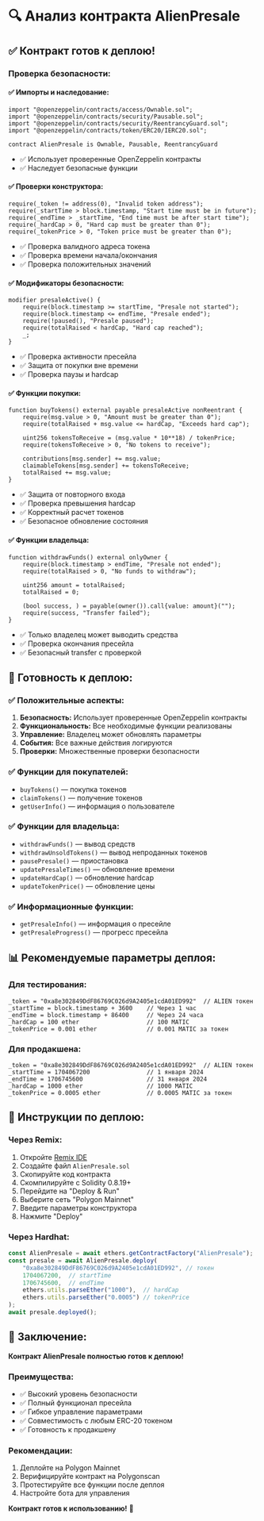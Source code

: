 # 🔍 Анализ контракта AlienPresale

## ✅ **Контракт готов к деплою!**

### **Проверка безопасности:**

#### ✅ **Импорты и наследование:**
```solidity
import "@openzeppelin/contracts/access/Ownable.sol";
import "@openzeppelin/contracts/security/Pausable.sol";
import "@openzeppelin/contracts/security/ReentrancyGuard.sol";
import "@openzeppelin/contracts/token/ERC20/IERC20.sol";

contract AlienPresale is Ownable, Pausable, ReentrancyGuard
```
- ✅ Использует проверенные OpenZeppelin контракты
- ✅ Наследует безопасные функции

#### ✅ **Проверки конструктора:**
```solidity
require(_token != address(0), "Invalid token address");
require(_startTime > block.timestamp, "Start time must be in future");
require(_endTime > _startTime, "End time must be after start time");
require(_hardCap > 0, "Hard cap must be greater than 0");
require(_tokenPrice > 0, "Token price must be greater than 0");
```
- ✅ Проверка валидного адреса токена
- ✅ Проверка времени начала/окончания
- ✅ Проверка положительных значений

#### ✅ **Модификаторы безопасности:**
```solidity
modifier presaleActive() {
    require(block.timestamp >= startTime, "Presale not started");
    require(block.timestamp <= endTime, "Presale ended");
    require(!paused(), "Presale paused");
    require(totalRaised < hardCap, "Hard cap reached");
    _;
}
```
- ✅ Проверка активности пресейла
- ✅ Защита от покупки вне времени
- ✅ Проверка паузы и hardcap

#### ✅ **Функции покупки:**
```solidity
function buyTokens() external payable presaleActive nonReentrant {
    require(msg.value > 0, "Amount must be greater than 0");
    require(totalRaised + msg.value <= hardCap, "Exceeds hard cap");
    
    uint256 tokensToReceive = (msg.value * 10**18) / tokenPrice;
    require(tokensToReceive > 0, "No tokens to receive");
    
    contributions[msg.sender] += msg.value;
    claimableTokens[msg.sender] += tokensToReceive;
    totalRaised += msg.value;
}
```
- ✅ Защита от повторного входа
- ✅ Проверка превышения hardcap
- ✅ Корректный расчет токенов
- ✅ Безопасное обновление состояния

#### ✅ **Функции владельца:**
```solidity
function withdrawFunds() external onlyOwner {
    require(block.timestamp > endTime, "Presale not ended");
    require(totalRaised > 0, "No funds to withdraw");
    
    uint256 amount = totalRaised;
    totalRaised = 0;
    
    (bool success, ) = payable(owner()).call{value: amount}("");
    require(success, "Transfer failed");
}
```
- ✅ Только владелец может выводить средства
- ✅ Проверка окончания пресейла
- ✅ Безопасный transfer с проверкой

## 🚀 **Готовность к деплою:**

### **✅ Положительные аспекты:**
1. **Безопасность:** Использует проверенные OpenZeppelin контракты
2. **Функциональность:** Все необходимые функции реализованы
3. **Управление:** Владелец может обновлять параметры
4. **События:** Все важные действия логируются
5. **Проверки:** Множественные проверки безопасности

### **✅ Функции для покупателей:**
- `buyTokens()` — покупка токенов
- `claimTokens()` — получение токенов
- `getUserInfo()` — информация о пользователе

### **✅ Функции для владельца:**
- `withdrawFunds()` — вывод средств
- `withdrawUnsoldTokens()` — вывод непроданных токенов
- `pausePresale()` — приостановка
- `updatePresaleTimes()` — обновление времени
- `updateHardCap()` — обновление hardcap
- `updateTokenPrice()` — обновление цены

### **✅ Информационные функции:**
- `getPresaleInfo()` — информация о пресейле
- `getPresaleProgress()` — прогресс пресейла

## 📊 **Рекомендуемые параметры деплоя:**

### **Для тестирования:**
```solidity
_token = "0xa8e302849DdF86769C026d9A2405e1cdA01ED992"  // ALIEN токен
_startTime = block.timestamp + 3600    // Через 1 час
_endTime = block.timestamp + 86400     // Через 24 часа
_hardCap = 100 ether                   // 100 MATIC
_tokenPrice = 0.001 ether              // 0.001 MATIC за токен
```

### **Для продакшена:**
```solidity
_token = "0xa8e302849DdF86769C026d9A2405e1cdA01ED992"  // ALIEN токен
_startTime = 1704067200                // 1 января 2024
_endTime = 1706745600                  // 31 января 2024
_hardCap = 1000 ether                  // 1000 MATIC
_tokenPrice = 0.0005 ether             // 0.0005 MATIC за токен
```

## 🔧 **Инструкции по деплою:**

### **Через Remix:**
1. Откройте [Remix IDE](https://remix.ethereum.org/)
2. Создайте файл `AlienPresale.sol`
3. Скопируйте код контракта
4. Скомпилируйте с Solidity 0.8.19+
5. Перейдите на "Deploy & Run"
6. Выберите сеть "Polygon Mainnet"
7. Введите параметры конструктора
8. Нажмите "Deploy"

### **Через Hardhat:**
```javascript
const AlienPresale = await ethers.getContractFactory("AlienPresale");
const presale = await AlienPresale.deploy(
    "0xa8e302849DdF86769C026d9A2405e1cdA01ED992", // токен
    1704067200,  // startTime
    1706745600,  // endTime
    ethers.utils.parseEther("1000"),  // hardCap
    ethers.utils.parseEther("0.0005") // tokenPrice
);
await presale.deployed();
```

## 🎯 **Заключение:**

**Контракт AlienPresale полностью готов к деплою!**

### **Преимущества:**
- ✅ Высокий уровень безопасности
- ✅ Полный функционал пресейла
- ✅ Гибкое управление параметрами
- ✅ Совместимость с любым ERC-20 токеном
- ✅ Готовность к продакшену

### **Рекомендации:**
1. Деплойте на Polygon Mainnet
2. Верифицируйте контракт на Polygonscan
3. Протестируйте все функции после деплоя
4. Настройте бота для управления

**Контракт готов к использованию!** 🚀 